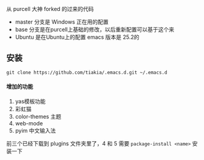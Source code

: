 从 purcell 大神 forked 的过来的代码
- master 分支是 Windows 正在用的配置
- base 分支是在purcell上基础的修改，以后重新配置可以基于这个来
- Ubuntu 是在Ubuntu上的配置 emacs 版本是 25.2的

## 安装

```
git clone https://github.com/tiakia/.emacs.d.git ~/.emacs.d
```

#### 增加的功能

1. yas模板功能
2. 彩虹猫
3. color-themes 主题
4. web-mode  
5. pyim 中文输入法

前三个已经下载到 plugins 文件夹里了，4 和 5  需要 `package-install <name>` 安装一下